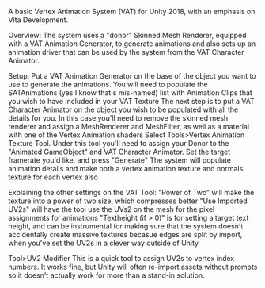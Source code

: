 A basic Vertex Animation System (VAT) for Unity 2018, with an emphasis on Vita Development.

Overview:
The system uses a "donor" Skinned Mesh Renderer, equipped with a VAT Animation Generator, to generate animations and also sets up an animation driver that can be used by the system from the VAT Character Animator.

Setup:
Put a VAT Animation Generator on the base of the object you want to use to generate the animations. You will need to populate the SATAnimations (yes I know that's mis-named) list with Animation Clips that you wish to have included in your VAT Texture
The next step is to put a VAT Character Animator on the object you wish to be populated with all the details for you. In this case you'll need to remove the skinned mesh renderer and assign a MeshRenderer and MeshFilter, as well as a material with one of the Vertex Animation shaders
Select Tools>Vertex Animation Texture Tool. Under this tool you'll need to assign your Donor to the "Animated GameObject" and VAT Character Animator. Set the target framerate you'd like, and press "Generate"
The system will populate animation details and make both a vertex animation texture and normals texture for each vertex also

Explaining the other settings on the VAT Tool:
"Power of Two" will make the texture into a power of two size, which compresses better
"Use Imported UV2s" will have the tool use the UVs2 on the mesh for the pixel assignments for animations
"Textheight (if > 0)" is for setting a target text height, and can be instrumental for making sure that the system doesn't accidentally create massive textures becasue edges are split by import, when you've set the UV2s in a clever way outside of Unity

Tool>UV2 Modifier
This is a quick tool to assign UV2s to vertex index numbers. It works fine, but Unity will often re-import assets without prompts so it doesn't actually work for more than a stand-in solution.
